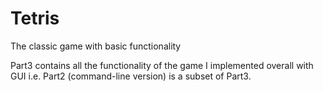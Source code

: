 Tetris
======

The classic game with basic functionality

Part3 contains all the functionality of the game I implemented overall with GUI i.e. Part2 (command-line version) is a subset of Part3.

